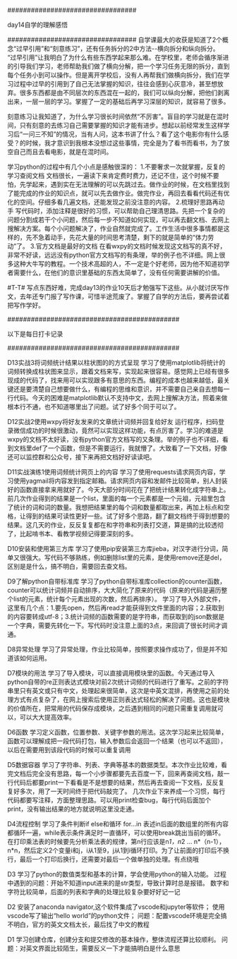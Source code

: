 #################################

day14自学的理解感悟

#################################
自学课最大的收获是知道了2个概念“过早引用”和“刻意练习”，还有任务拆分的2中方法--横向拆分和纵向拆分。
“过早引用”让我明白了为什么有些东西学起来那么难。在学校里，老师会循序渐进的引导我们学习，老师帮助我们做了横向分解，把一个学习任务无限的拆分，直到每个任务小到可以操作。但是离开学校后，没有人再帮我们做横向拆分，我们在学习过程中过早的引用到了自己无法掌握的知识，往往会感到心灰意冷，甚至想放弃。很多东西都是由不同层次的东西混在一起的，我们可以纵向分解，把他们剥离出来，一层一层的学习。掌握了一定的基础后再学习深层的知识，就容易了很多。

刻意练习让我知道了，为什么学习很长时间依然“不厉害”。盲目的学习就是在混时间，只有刻意的去练习自己需要掌握的知识才能有进步。想起以前经常发生这样学习后“一问三不知”的情况，当有人问，这本书讲了什么？看了这个电影你有什么感受？的时候，我才意识到我根本没想过这些事情，完全是为了看书而看书，为了放空自己而且去看电影，就是在混时间。

学习python的过程中有几个小点是感触很深的：
1.不要奢求一次就掌握，反复的学习查阅文档
文档很长，一遍读下来肯定费时费力，还记不住，这个时候不要怕，先学起来，遇到实在无法理解的可以先跳过去。做作业的时候，在文档里找到了能完成的作业的知识点，就可以先去做作业。做完作业，再回去看看代码还有优化的空间。仔细多看几遍文档，还能发现之前没注意的内容。
2.梳理好思路再动手
写代码时，添加注释是很好的习惯，可以帮助自己理清思路。先把一个复杂的问题分割成若干个小问题，然后每一步不知道如何实现，可以再去翻文档、去网上搜解决方案。每个小问题解决了，作业自然就完成了。工作生活中很多事情都是这样的，先不急着动手，先花大量的时间思考清楚，剩下的就是简单的“体力劳动”了。
3.官方文档是最好的文档
在看wxpy的文档时候发现这文档写的真不好，非常不好读，远远没有python官方文档写的有条理，举的例子也不详细。网上很多这种大牛写的教程。一个技术高超的人，不一定是个好老师，因为他不知道初学者需要什么，在他们的意识里基础的东西太简单了，没有任何需要讲解的价值。

#T-T#
写点东西好难，完成day13的作业10天后才勉强写下这些。从小就讨厌写作文，去年还专门报了写作课，可惜半途荒废了。掌握了自学的方法后，要再尝试着把写作学好。

############################################

以下是每日打卡记录

############################################

D13实战3将词频统计结果以柱状图的的方式呈现
学习了使用matplotlib将统计的词频转换成柱状图来显示，跟着文档来写，实现起来很容易。感觉网上已经有很多现成的代码了，找来用可以实现跟多有意思的东西。编程的成本也越来越低，最关键还是要清楚自己想要做什么，有编程的思维和意识，并不需要自己亲自去想每一行代码。今天的困难是matplotlib默认不支持中文，去网上搜解决方法，照着来做根本行不通，也不知道哪里出了问题。试了好多个同于可以了。

D12实战2使用wxpy将好友发来的文章统计词频并回复给好友
运行程序，扫码登录微信成功的时候很激动，竟然可以实现这样功能，有点厉害了。学习的难道是wxpy的文档不太好读，没有python官方文档写的又条理。举的例子也不详细，看到文档里def了一个函数，但是不需要运行，我就懵了。大致看了一下文档，好像还可以监控群和公众号，接下来再把文档好好读读吧。

D11实战演练1使用词频统计网页上的内容
学习了使用requests请求网页内容，学习使用yagmail将内容发到指定邮箱。请求网页内容和发邮件比较简单，别人封装好的函数直接拿来用就好了。今天大部分时间花在了把统计结果转化成字符串上。前几次作业得到的结果是一个list，里面的每一个元素都是一个元祖，元祖里包含了统计的词和词的数量。我想把结果里的每个词和数量都取出来，再加上标点和空格，让得到的结果可读性更好一些。试了好多个思路，翻了翻文档终于得到想要的结果。这几天的作业，反反复复都在和字符串和列表打交道，算是搞的比较透彻了，比起啃书本、看教学视频记得要深刻的多。

D10安装和使用第三方库
学习了使用pip安装第三方库jieba，对汉字进行分词，简单又很强大。写代码不够熟练，例如删除list里的元素，是使用remove还是del，区别是是什么，搞不明白，需要回去查文档。

D9了解python自带标准库
学习了python自带标准库collection的counter函数，counter可以统计词频并自动排序，大大简化了原来的代码（原来的代码是遍历整个list的元素，统计每个元素出现的次数，然后再排序）。
学习了导入外部文件，这里有几个点：1.要先open，然后再read才能获得到文件里面的内容；2.获取到的内容要转成utf-8；3.统计词频的函数需要的是字符串，而获取到的json数据是一个字典，需要先转化一下。写代码时没注意上面的3点，来回调了很长时间才调通。


D8异常处理
学习了异常处理，作业比较简单，按照要求操作成功了，但是并不知道该如何运用。

D7模块的用法
学习了导入模块，可以直接调用模块里的函数。今天通过导入python自带的re正则表达式模块对前2次统计词频的代码进行了重写。之前的字符串里只有英文或只有中文，处理起来很简单，这次是中英文混排，再使用之前的处理方式有点复杂了，在网上搜索后使用正则表达式轻松的解决了问题。这也是模块的价值所在，把常用的代码保存成模块，之后遇到相同的问题只需重复调用就可以，可以大大提高效率。

D6函数
学习定义函数，位置参数、关键字参数的用法。这次学习起来比较简单，函数可以理解成把一段代码打包，输入参数后会返回一个结果（也可以不返回），以后在需要用到该段代码的时候可以重复调用

D5数据容器
学习了字符串、列表、字典等基本的数据类型。本次作业比较难，看完文档后完全没有思路，每一个小步骤都要先去百度一下，回来再查阅文档，敲一行代码后都要print一下看看是不是想要的结果，然后再去查阅一下文档，反反复复好多次，用了一天时间终于把代码敲完了。
几次作业下来养成一个习惯，每行代码都要写注释，方面整理思路。可以用print检查bug，每行代码后面加个print，没有输出结果的地方就说明这里没走通。

D4流程控制
学习了条件判断if else和循环 for...in 表述in后面的数组里的所有内容都循环一遍，while表示条件满足时一直循环，可以使用break跳出当前的循环。
在打印乘法表的时候要先分析乘法表的规律，第n行应该是n*1，n*2 ... n*（n-1），n*n，然后定义2个变量i和j，i从1至9，j从1到i循环打印。为了让前面的打印后不换行，最后一个打印后换行，还需要对最后一个做单独的处理。有点绕哦

D3
学习了python的数值类型和基本的计算，学会使用python的输入功能。
过程中遇到的问题：开始不知道input进来的是str类型，导致计算时总是报错。
数字和字符比较简单，后面的列表和字典的处理比较复杂要好好记一记

D2
安装了anaconda navigator,这个软件集成了vscode和jupyter等软件；
使用vscode写了输出“hello world”的python文件；
问题：配置vscode环境是完全搞不明白，官方的英文文档太长，最后找了中文的教程

D1
学习创建仓库，创建分支和提交修改的基本操作，整体流程还算比较顺利。
问题：对英文界面比较陌生，需要反义一下才能搞明白是什么意思

